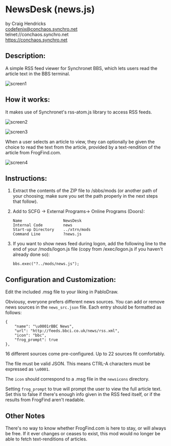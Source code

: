 # NewsDesk (news.js)

by Craig Hendricks  
codefenix@conchaos.synchro.net  
 telnet://conchaos.synchro.net  
  https://conchaos.synchro.net  



## Description:

A simple RSS feed viewer for Synchronet BBS, which lets users read the
article text in the BBS terminal.

![screen1](https://github.com/codefenix-ConChaos/NewsDesk/assets/12660452/5c21da22-d212-4c98-a41b-497dc5a8275c)


## How it works:

It makes use of Synchronet's rss-atom.js library to access RSS feeds.

![screen2](https://github.com/codefenix-ConChaos/NewsDesk/assets/12660452/59527249-501c-4eee-bc8f-b112bfe96e76)

![screen3](https://github.com/codefenix-ConChaos/NewsDesk/assets/12660452/903809b1-310c-4a01-a63a-f34c71756b90)


When a user selects an article to view, they can optionally be given the 
choice to read the text from the article, provided by a text-rendition of
the article from FrogFind.com.

![screen4](https://github.com/codefenix-ConChaos/NewsDesk/assets/12660452/d860a7ad-d3be-4183-ae2c-fc8ad5189cce)


## Instructions:

 1. Extract the contents of the ZIP file to /sbbs/mods (or another path
    of your choosing; make sure you set the path properly in the next
    steps that follow).
 
 2. Add to SCFG -> External Programs-> Online Programs (Doors):
    ```
    Name                  NewsDesk
    Internal Code         news
    Start-up Directory    ../xtrn/mods
    Command Line          ?news.js
    ```
    
 3. If you want to show news feed during logon, add the following line to the
    end of your /mods/logon.js file (copy from /exec/logon.js if you haven't
    already done so):
    
    `bbs.exec("?../mods/news.js");`       


## Configuration and Customization:

Edit the included .msg file to your liking in PabloDraw.

Obviousy, everyone prefers different news sources. You can add or remove news 
sources in the `news_src.json` file. Each entry should be formatted as follows:

```
{
    "name": "\u0001rBBC News",
    "url": "http://feeds.bbci.co.uk/news/rss.xml",
    "icon": "bbc",
    "frog_prompt": true
},
```

16 different sources come pre-configured. Up to 22 sources fit comfortably.

The file must be valid JSON. This means CTRL-A characters must be expressed as 
`\u0001`.

The `icon` should correspond to a .msg file in the `newsicons` directory.

Setting `frog_prompt` to true will prompt the user to view the full article
text. Set this to false if there's enough info given in the RSS feed itself, 
or if the results from FrogFind aren't readable.



## Other Notes



There's no way to know whether FrogFind.com is here to stay, or will always
be free. If it ever changes or ceases to exist, this mod would no longer be
able to fetch text-renditions of articles.


